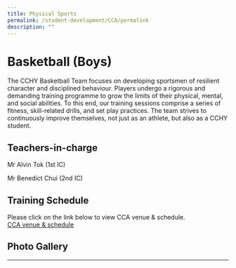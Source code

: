 ```yaml
---
title: Physical Sports
permalink: /student-development/CCA/permalink
description: ""
---
```


Basketball (Boys)
=================

The CCHY Basketball Team focuses on developing sportsmen of resilient character and disciplined behaviour. Players undergo a rigorous and demanding training programme to grow the limits of their physical, mental, and social abilities. To this end, our training sessions comprise a series of fitness, skill-related drills, and set play practices. The team strives to continuously improve themselves, not just as an athlete, but also as a CCHY student.

Teachers-in-charge
------------------

Mr Alvin Tok (1st IC)

Mr Benedict Chui (2nd IC)

Training Schedule
-----------------

Please click on the link below to view CCA venue & schedule.   
[CCA venue & schedule](https://chungchenghighyishun.moe.edu.sg/useful-links/parents/cca-venue-n-schedule)  

Photo Gallery
-------------


---------------------------------------------------------------------------------------------------------------------